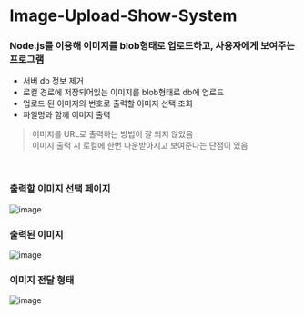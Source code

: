 # Image-Upload-Show-System


### Node.js를 이용해 이미지를 blob형태로 업로드하고, 사용자에게 보여주는 프로그램 

- 서버 db 정보 제거
- 로컬 경로에 저장되어있는 이미지를 blob형태로 db에 업로드
- 업로드 된 이미지의 번호로 출력할 이미지 선택 조회
- 파일명과 함께 이미지 출력 

> 이미지를 URL로 출력하는 방법이 잘 되지 않았음  
> 이미지 출력 시 로컬에 한번 다운받아지고 보여준다는 단점이 있음


<br>  

### 출력할 이미지 선택 페이지  
![image](https://user-images.githubusercontent.com/61939286/126975731-4edaa799-dd74-47ba-89a2-8ace3d6acef5.png)

### 출력된 이미지  
![image](https://user-images.githubusercontent.com/61939286/126975830-6393c2d5-12cd-45ae-84ab-66b8501b20cc.png)

### 이미지 전달 형태
![image](https://user-images.githubusercontent.com/61939286/126975872-3a881428-a071-4ca1-993b-7b9d580daa5f.png)
